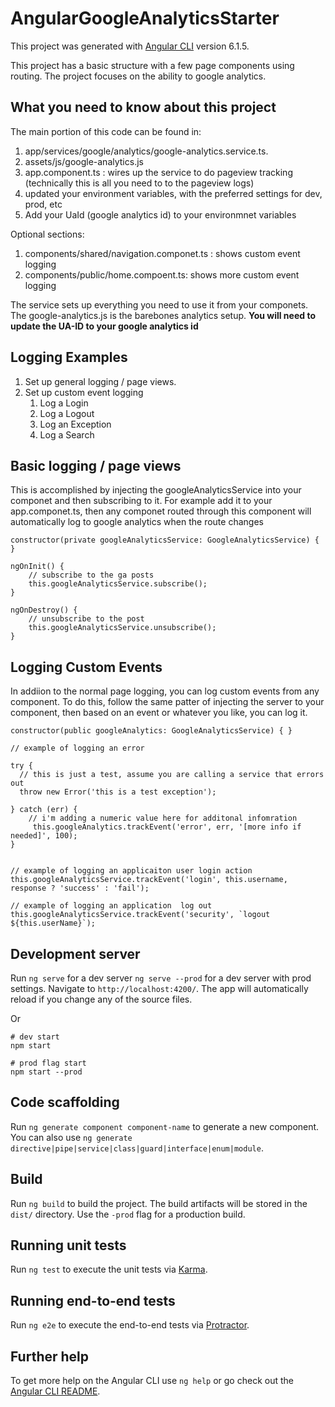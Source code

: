 # AngularGoogleAnalyticsStarter

This project was generated with [Angular CLI](https://github.com/angular/angular-cli) version 6.1.5.

This project has a basic structure with a few page components using routing.  The project focuses on the ability to google analytics.

## What you need to know about this project

The main portion of this code can be found in:

1. app/services/google/analytics/google-analytics.service.ts.  
2. assets/js/google-analytics.js
3. app.component.ts : wires up the service to do pageview tracking (technically this is all you need to to the pageview logs)
4. updated your environment variables, with the preferred settings for dev, prod, etc
5. Add your UaId (google analytics id) to your environmnet variables

Optional  sections:

1. components/shared/navigation.componet.ts : shows custom event logging
2. components/public/home.compoent.ts: shows more custom event logging

The service sets up everything you need to use it from your componets.  The google-analytics.js is the barebones analytics setup.  **You will need to update the UA-ID to your google analytics id**


## Logging Examples

1. Set up general logging / page views.
2. Set up custom event logging
    1. Log a Login
    2. Log a Logout
    3. Log an Exception
    4. Log a Search

## Basic logging / page views

This is accomplished by injecting the googleAnalyticsService into your componet and then subscribing to it.
For example add it to your app.componet.ts, then any componet routed through this component will automatically log to google analytics when the route changes

	constructor(private googleAnalyticsService: GoogleAnalyticsService) { 	}
	
	ngOnInit() {
    	// subscribe to the ga posts
    	this.googleAnalyticsService.subscribe();
  	}
	
	ngOnDestroy() {
    	// unsubscribe to the post
    	this.googleAnalyticsService.unsubscribe();
  	}

## Logging Custom Events

In addiion to the normal page logging, you can log custom events from any component.  To do this, follow the same patter of injecting the server to your component, then based on an event or whatever you like, you can log it.

	constructor(public googleAnalytics: GoogleAnalyticsService) { }
	
	// example of logging an error
	
	try {
	  // this is just a test, assume you are calling a service that errors out
	  throw new Error('this is a test exception');

	} catch (err) {
		// i'm adding a numeric value here for additonal infomration
	 	 this.googleAnalytics.trackEvent('error', err, '[more info if needed]', 100);
	}
  	
	
	// example of logging an applicaiton user login action
	this.googleAnalyticsService.trackEvent('login', this.username, response ? 'success' : 'fail');
	
	// example of logging an application  log out
	this.googleAnalyticsService.trackEvent('security', `logout ${this.userName}`);
	

## Development server

Run `ng serve` for a dev server `ng serve --prod` for a dev server with prod settings. Navigate to `http://localhost:4200/`. The app will automatically reload if you change any of the source files.

Or

```[bash]
# dev start
npm start

# prod flag start
npm start --prod
```

## Code scaffolding

Run `ng generate component component-name` to generate a new component. You can also use `ng generate directive|pipe|service|class|guard|interface|enum|module`.

## Build

Run `ng build` to build the project. The build artifacts will be stored in the `dist/` directory. Use the `-prod` flag for a production build.

## Running unit tests

Run `ng test` to execute the unit tests via [Karma](https://karma-runner.github.io).

## Running end-to-end tests

Run `ng e2e` to execute the end-to-end tests via [Protractor](http://www.protractortest.org/).

## Further help

To get more help on the Angular CLI use `ng help` or go check out the [Angular CLI README](https://github.com/angular/angular-cli/blob/master/README.md).
